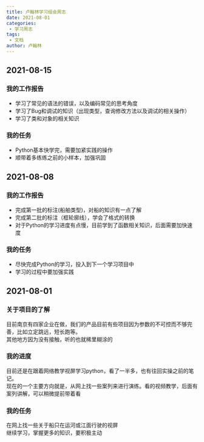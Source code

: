 ```yaml
---
title: 卢翰林学习组会周志
date: 2021-08-01
categories:
 - 学习周志
tags:
 - 文档
author: 卢翰林
---
```

## 2021-08-15
### 我的工作报告
- 学习了常见的语法的错误，以及编码常见的思考角度
- 学习了Bug和调试的知识（出现类型，查询修改方法以及调试的相关操作）
- 学习了类和对象的相关知识
### 我的任务
- Python基本快学完，需要加紧实践的操作
- 顺带着多练练之前的小样本，加强巩固
## 2021-08-08
### 我的工作报告
- 完成第一批的标注(船舶类型)，对船的知识有一点了解
- 完成第二批的标注（框轮廓线），学会了格式的转换
- 对于Python的学习进度有点慢，目前学到了函数相关知识，后面需要加快速度
### 我的任务
- 尽快完成Python的学习，投入到下一个学习项目中
- 学习的过程中要加强实践
## 2021-08-01
### 关于项目的了解
目前南京有四家企业在做，我们的产品目前有些项目因为参数的不可控而不够完善，比如立定跳远，短长跑等。  
其他地方因为没有接触，听的也就稀里糊涂的

### 我的进度
目前还是在跟着网络教学视屏学习python，看了一半多，也有往回实操之前的笔记。  
现在的一个主要方向就是，从网上找一些案列来进行演练。看的视频教学，后面有案列讲解，可以稍微提前带着看

### 我的任务
在网上找一些关于船只在运河或江面行驶的视屏  
继续学习，掌握更多的知识，要积极主动


